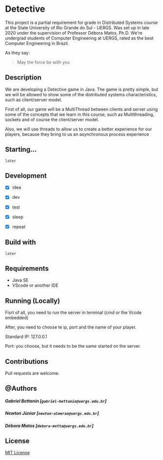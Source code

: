 # Detective

This project is a partial requirement for grade in Distributed Systems course at the State University of Rio Grande do Sul - UERGS. Was set up in late 2020 under the supervision of Professor Débora Matos, Ph.D.
We're undergrad students of Computer Engineering at UERGS, rated as the best Computer Engineering in Brazil.

As they say:
> May the force be with you

## Description
We are developing a Detective game in Java. The game is pretty simple, but we wiil be allowed to show some of the distributed systems characteristics, such as client/server model.

First of all, our game will be a MultiThread between clients and server using some of the concepts that we learn in this course, such as Multithreading, sockets and of course the client/server model.

Also, we will use threads to allow us to create a better experience for our players, because they bring to us an asynchronous process experience

## Starting...

	later

## Development

- [x] idea

- [x] dev

- [x] test

- [x] sleep

- [x] repeat

## Build with

	later

## Requirements

- Java SE
- VScode or another IDE


## Running (Locally)

Fisrt of all, you need to run the server in terminal (cmd or the Vcode embedded)

After, you need to choose te ip, port and the name of your player.

Standard IP: 127.0.0.1

Port: you choose, but it needs to be the same started on the server.

## Contributions

Pull requests are welcome.

## @Authors

##### Gabriel Bettanin [`gabriel-bettanin@uergs.edu.br`]
##### Newton Júnior [`newton-almerao@uergs.edu.br`]
##### Débora Matos [`debora-motta@uergs.edu.br`]

## License

[MIT License](https://choosealicense.com/licenses/mit/)
